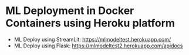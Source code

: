 # ML Deployment in Docker Containers using Heroku platform


- ML Deploy using StreamLit: https://mlmodeltest.herokuapp.com/
- ML Deploy using Flask: https://mlmodeltest2.herokuapp.com/apidocs
